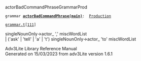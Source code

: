 <span class="title">actorBadCommandPhrase</span><span class="type">GrammarProd</span>

`grammar `**[`actorBadCommandPhrase(main)`](../object/actorBadCommandPhrase(main).html)**` :   `[`Production`](../object/Production.html)

[`grammar.t`](../file/grammar.t.html)`[`[`111`](../source/grammar.t.html#111)`]`

<div class="gramrule">

singleNounOnly-\>actor\_ ',' miscWordList  
\| ('ask' \| 'tell' \| 'a' \| 't') singleNounOnly-\>actor\_ 'to'
miscWordList  

</div>

<div class="ftr">

Adv3Lite Library Reference Manual  
Generated on 15/03/2023 from adv3Lite version 1.6.1

</div>
